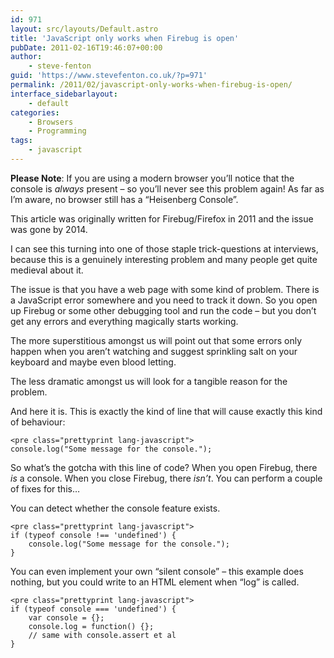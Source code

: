 ```yaml
---
id: 971
layout: src/layouts/Default.astro
title: 'JavaScript only works when Firebug is open'
pubDate: 2011-02-16T19:46:07+00:00
author:
    - steve-fenton
guid: 'https://www.stevefenton.co.uk/?p=971'
permalink: /2011/02/javascript-only-works-when-firebug-is-open/
interface_sidebarlayout:
    - default
categories:
    - Browsers
    - Programming
tags:
    - javascript
---
```


**Please Note**: If you are using a modern browser you’ll notice that the console is *always* present – so you’ll never see this problem again! As far as I’m aware, no browser still has a “Heisenberg Console”.

This article was originally written for Firebug/Firefox in 2011 and the issue was gone by 2014.

I can see this turning into one of those staple trick-questions at interviews, because this is a genuinely interesting problem and many people get quite medieval about it.

The issue is that you have a web page with some kind of problem. There is a JavaScript error somewhere and you need to track it down. So you open up Firebug or some other debugging tool and run the code – but you don’t get any errors and everything magically starts working.

The more superstitious amongst us will point out that some errors only happen when you aren’t watching and suggest sprinkling salt on your keyboard and maybe even blood letting.

The less dramatic amongst us will look for a tangible reason for the problem.

And here it is. This is exactly the kind of line that will cause exactly this kind of behaviour:

```
<pre class="prettyprint lang-javascript">
console.log("Some message for the console.");
```

So what’s the gotcha with this line of code? When you open Firebug, there *is* a console. When you close Firebug, there *isn’t*. You can perform a couple of fixes for this…

You can detect whether the console feature exists.

```
<pre class="prettyprint lang-javascript">
if (typeof console !== 'undefined') {
    console.log("Some message for the console.");
}
```

You can even implement your own “silent console” – this example does nothing, but you could write to an HTML element when “log” is called.

```
<pre class="prettyprint lang-javascript">
if (typeof console === 'undefined') {
    var console = {};
    console.log = function() {};
    // same with console.assert et al
}
```